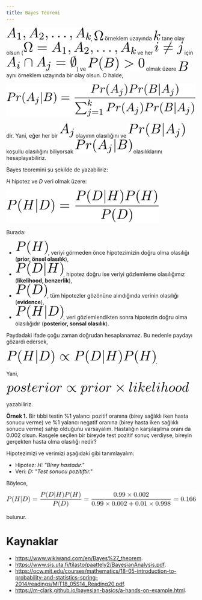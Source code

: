 ```yaml
---
title: Bayes Teoremi
---
```


![0201](imgs/02_01.svg), ![0202](imgs/02_02.svg) örneklem uzayında ![0203](imgs/02_03.svg) tane olay olsun (![0204](imgs/02_04.svg) ve her ![0205](imgs/02_05.svg) için ![0206](imgs/02_06.svg)) ve ![0207](imgs/02_07.svg) olmak üzere ![0208](imgs/02_08.svg) aynı örneklem uzayında bir olay olsun. O halde,

![0209](imgs/02_09.svg)

dir. Yani, eğer her bir ![0210](imgs/02_10.svg) olayının olasılığını ve ![0211](imgs/02_11.svg) koşullu olasılığını biliyorsak ![0212](imgs/02_12.svg) olasılıklarını hesaplayabiliriz.

Bayes teoremini şu şekilde de yazabiliriz:

_H_ hipotez ve _D_ veri olmak üzere:

![0214](imgs/02_14.svg)

Burada:

* ![0215](imgs/02_15.svg), veriyi görmeden önce hipotezimizin doğru olma olasılığı (**prior, önsel olasılık**),
* ![0218](imgs/02_18.svg), hipotez doğru ise veriyi gözlemleme olasılığımız (**likelihood, benzerlik**),
* ![0216](imgs/02_16.svg), tüm hipotezler gözönüne alındığında verinin olasılığı (**evidence**),
* ![0217](imgs/02_17.svg), veri gözlemlendikten sonra hipotezin doğru olma olasılığıdır (**posterior, sonsal olasılık**).

Paydadaki ifade çoğu zaman doğrudan hesaplanamaz. Bu nedenle paydayı gözardı edersek,

![0219](imgs/02_19.svg).

Yani,

![0220](imgs/02_20.svg)

yazabiliriz.

**Örnek 1.** Bir tıbbi testin %1 yalancı pozitif oranına (birey sağlıklı iken hasta sonucu verme) ve %1 yalancı negatif oranına (birey hasta iken sağlıklı sonucu verme) sahip olduğunu varsayalım. Hastalığın karşılaşılma oranı da 0.002 olsun. Rasgele seçilen bir bireyde test pozitif sonuç verdiyse, bireyin gerçekten hasta olma olasılığı nedir?

Hipotezimizi ve verimizi aşağıdaki gibi tanımlayalım:

* Hipotez: _H: "Birey hastadır."_
* Veri: _D: "Test sonucu pozitiftir."_ 

Böylece, 

![0213](imgs/02_13.svg)

bulunur.

# Kaynaklar

- https://www.wikiwand.com/en/Bayes%27_theorem.
- https://www.sis.uta.fi/tilasto/paattely2/BayesianAnalysis.pdf.
- https://ocw.mit.edu/courses/mathematics/18-05-introduction-to-probability-and-statistics-spring-2014/readings/MIT18_05S14_Reading20.pdf.
- https://m-clark.github.io/bayesian-basics/a-hands-on-example.html.